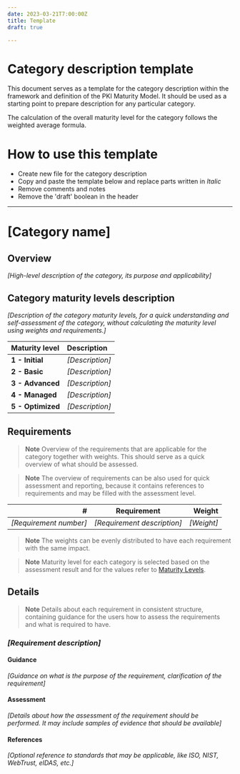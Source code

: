 ```yaml
---
date: 2023-03-21T7:00:00Z
title: Template
draft: true

---
```


# Category description template

This document serves as a template for the category description within the framework and definition of the PKI Maturity Model.
It should be used as a starting point to prepare description for any particular category.

The calculation of the overall maturity level for the category follows the weighted average formula.

# How to use this template

- Create new file for the category description
- Copy and paste the template below and replace parts written in *Italic*
- Remove comments and notes
- Remove the 'draft' boolean in the header

---

# [Category name]

## Overview

*[High-level description of the category, its purpose and applicability]*

## Category maturity levels description

*[Description of the category maturity levels, for a quick understanding and self-assessment of the category, without calculating the maturity level using weights and requirements.]*

| Maturity level    | Description     |
|:------------------|:----------------|
| **1 - Initial**   | *[Description]* |
| **2 - Basic**     | *[Description]* |
| **3 - Advanced**  | *[Description]* |
| **4 - Managed**   | *[Description]* |
| **5 - Optimized** | *[Description]* |

## Requirements

> **Note**
> Overview of the requirements that are applicable for the category together with weights. This should serve as a quick overview of what should be assessed.

> **Note**
> The overview of requirements can be also used for quick assessment and reporting, because it contains references to requirements and may be filled with the assessment level.

|                      # | Requirement                 |     Weight |
| ---------------------: | --------------------------- | ---------: |
| *[Requirement number]* | *[Requirement description]* | *[Weight]* |

> **Note**
> The weights can be evenly distributed to have each requirement with the same impact.

> **Note**
> Maturity level for each category is selected based on the assessment result and for the values refer to [Maturity Levels](../../model/#maturity-levels).

## Details

> **Note**
> Details about each requirement in consistent structure, containing guidance for the users how to assess the requirements and what is required to have.

### *[Requirement description]*

#### Guidance
*[Guidance on what is the purpose of the requirement, clarification of the requirement]*

#### Assessment
*[Details about how the assessment of the requirement should be performed. It may include samples of evidence that should be available]*

#### References
*[Optional reference to standards that may be applicable, like ISO, NIST, WebTrust, eIDAS, etc.]*